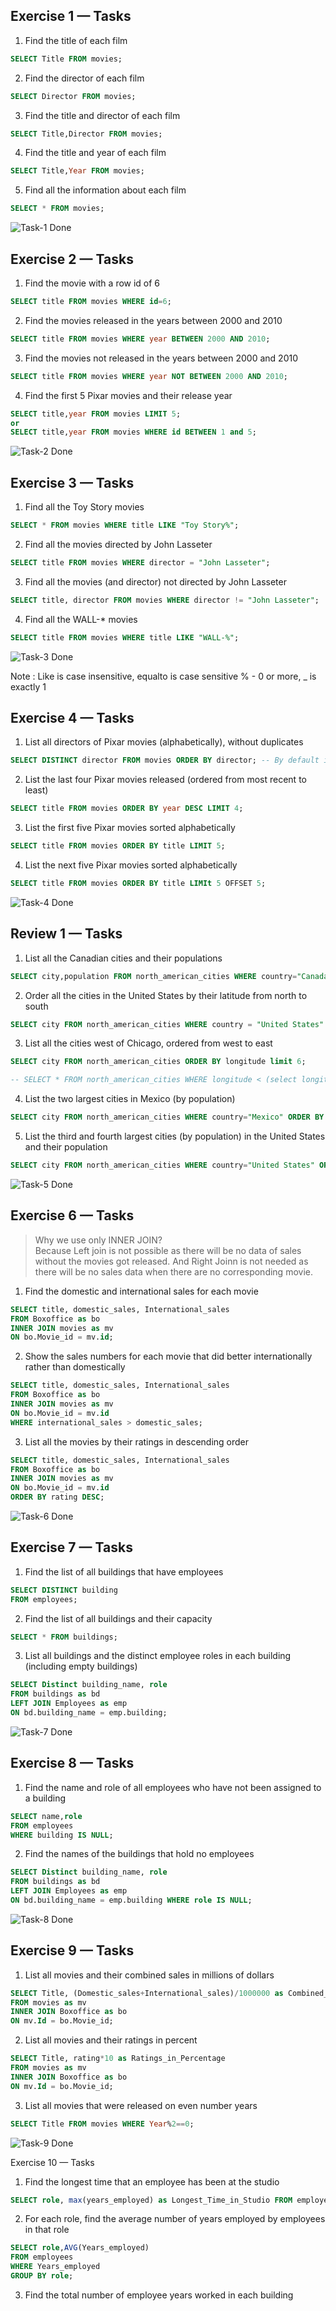 ## Exercise 1 — Tasks

1. Find the title of each film

```sql
SELECT Title FROM movies;
```

2. Find the director of each film

```sql
SELECT Director FROM movies;
```

3. Find the title and director of each film

```sql
SELECT Title,Director FROM movies;
```

4. Find the title and year of each film

```sql
SELECT Title,Year FROM movies;
```

5. Find all the information about each film

```sql
SELECT * FROM movies;
```

![Task-1 Done](image-2.png)

## Exercise 2 — Tasks

1. Find the movie with a row id of 6

```sql
SELECT title FROM movies WHERE id=6;
```

2. Find the movies released in the years between 2000 and 2010

```sql
SELECT title FROM movies WHERE year BETWEEN 2000 AND 2010;
```

3. Find the movies not released in the years between 2000 and 2010

```sql
SELECT title FROM movies WHERE year NOT BETWEEN 2000 AND 2010;
```

4. Find the first 5 Pixar movies and their release year

```sql
SELECT title,year FROM movies LIMIT 5;
or
SELECT title,year FROM movies WHERE id BETWEEN 1 and 5;
```

![Task-2 Done](image.png)

## Exercise 3 — Tasks

1. Find all the Toy Story movies

```sql
SELECT * FROM movies WHERE title LIKE "Toy Story%";
```

2. Find all the movies directed by John Lasseter

```sql
SELECT title FROM movies WHERE director = "John Lasseter";
```

3. Find all the movies (and director) not directed by John Lasseter

```sql
SELECT title, director FROM movies WHERE director != "John Lasseter";
```

4. Find all the WALL-\* movies

```sql
SELECT title FROM movies WHERE title LIKE "WALL-%";
```

![Task-3 Done](image-1.png)

Note : Like is case insensitive, equalto is case sensitive
% - 0 or more, \_ is exactly 1

## Exercise 4 — Tasks

1. List all directors of Pixar movies (alphabetically), without duplicates

```sql
SELECT DISTINCT director FROM movies ORDER BY director; -- By default in ascending order
```

2. List the last four Pixar movies released (ordered from most recent to least)

```sql
SELECT title FROM movies ORDER BY year DESC LIMIT 4;
```

3. List the first five Pixar movies sorted alphabetically

```sql
SELECT title FROM movies ORDER BY title LIMIT 5;
```

4. List the next five Pixar movies sorted alphabetically

```sql
SELECT title FROM movies ORDER BY title LIMIt 5 OFFSET 5;
```

![Task-4 Done](image-3.png)

## Review 1 — Tasks

1. List all the Canadian cities and their populations

```sql
SELECT city,population FROM north_american_cities WHERE country="Canada";
```

2. Order all the cities in the United States by their latitude from north to south

```sql
SELECT city FROM north_american_cities WHERE country = "United States" ORDER BY latitude DESC;
```

3. List all the cities west of Chicago, ordered from west to east

```sql
SELECT city FROM north_american_cities ORDER BY longitude limit 6;

-- SELECT * FROM north_american_cities WHERE longitude < (select longitude from north_american_cities where city = "Chicago") order by longitude;
```

4. List the two largest cities in Mexico (by population)

```sql
SELECT city FROM north_american_cities WHERE country="Mexico" ORDER BY population desc LIMIT 2;
```

5. List the third and fourth largest cities (by population) in the United States and their population

```sql
SELECT city FROM north_american_cities WHERE country="United States" ORDER BY population desc LIMIT 2 OFFSET 2;
```

![Task-5 Done](image-4.png)

## Exercise 6 — Tasks

> Why we use only INNER JOIN?  
Because Left join is not possible as there will be no data of sales without the movies got released.
And Right Joinn is not needed as there will be no sales data when there are no corresponding movie.


1. Find the domestic and international sales for each movie

```sql
SELECT title, domestic_sales, International_sales
FROM Boxoffice as bo
INNER JOIN movies as mv
ON bo.Movie_id = mv.id;
```

2. Show the sales numbers for each movie that did better internationally rather than domestically

```sql
SELECT title, domestic_sales, International_sales
FROM Boxoffice as bo
INNER JOIN movies as mv
ON bo.Movie_id = mv.id
WHERE international_sales > domestic_sales;
```

3. List all the movies by their ratings in descending order

```sql
SELECT title, domestic_sales, International_sales 
FROM Boxoffice as bo 
INNER JOIN movies as mv 
ON bo.Movie_id = mv.id 
ORDER BY rating DESC;
```
![Task-6 Done](image-8.png)


## Exercise 7 — Tasks
1. Find the list of all buildings that have employees
```sql
SELECT DISTINCT building 
FROM employees;
```
2. Find the list of all buildings and their capacity
```sql
SELECT * FROM buildings;
```
3. List all buildings and the distinct employee roles in each 
building (including empty buildings)
```sql
SELECT Distinct building_name, role 
FROM buildings as bd
LEFT JOIN Employees as emp
ON bd.building_name = emp.building;
```
![Task-7 Done](image-12.png)

## Exercise 8 — Tasks
1. Find the name and role of all employees who have not been assigned to a building
```sql
SELECT name,role 
FROM employees
WHERE building IS NULL;
```
2. Find the names of the buildings that hold no employees
```sql
SELECT Distinct building_name, role 
FROM buildings as bd
LEFT JOIN Employees as emp
ON bd.building_name = emp.building WHERE role IS NULL;
```

![Task-8 Done](image-13.png)

## Exercise 9 — Tasks
1. List all movies and their combined sales in millions of dollars
```sql
SELECT Title, (Domestic_sales+International_sales)/1000000 as Combined_Sales
FROM movies as mv
INNER JOIN Boxoffice as bo
ON mv.Id = bo.Movie_id;
```
2. List all movies and their ratings in percent
```sql
SELECT Title, rating*10 as Ratings_in_Percentage
FROM movies as mv
INNER JOIN Boxoffice as bo
ON mv.Id = bo.Movie_id;
```
3. List all movies that were released on even number years
```sql
SELECT Title FROM movies WHERE Year%2==0;
```
![Task-9 Done](image-14.png)

Exercise 10 — Tasks
1. Find the longest time that an employee has been at the studio 
```sql
SELECT role, max(years_employed) as Longest_Time_in_Studio FROM employees;
```
2. For each role, find the average number of years employed by employees in that role
```sql
SELECT role,AVG(Years_employed) 
FROM employees 
WHERE Years_employed 
GROUP BY role;
```
3. Find the total number of employee years worked in each building
```sql

```
